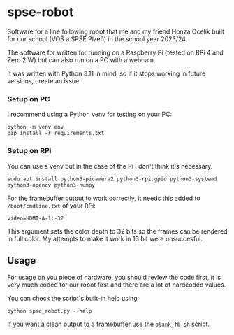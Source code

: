 # spse-robot
Software for a line following robot that me and my friend Honza Ocelík built for our school (VOŠ a SPŠE Plzeň) in the school year 2023/24.

The software for written for running on a Raspberry Pi (tested on RPi 4 and Zero 2 W) but can also run on a PC with a webcam.

It was written with Python 3.11 in mind, so if it stops working in future versions, create an issue.

### Setup on PC

I recommend using a Python venv for testing on your PC:
```
python -m venv env
pip install -r requirements.txt
```

### Setup on RPi

You can use a venv but in the case of the Pi I don't think it's necessary.
```
sudo apt install python3-picamera2 python3-rpi.gpio python3-systemd python3-opencv python3-numpy
```

For the framebuffer output to work correctly, it needs this added to `/boot/cmdline.txt` of your RPi:
```
video=HDMI-A-1:-32
```
This argument sets the color depth to 32 bits so the frames can be rendered in full color. My attempts to make it work in 16 bit were unsuccesful.

## Usage
For usage on you piece of hardware, you should review the code first, it is very much coded for our robot first and there are a lot of hardcoded values.

You can check the script's built-in help using
```
python spse_robot.py --help
```

If you want a clean output to a framebuffer use the `blank_fb.sh` script.